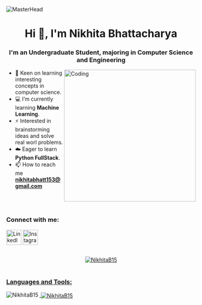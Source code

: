 ![MasterHead](https://static.pingcap.com/files/2022/12/05072707/chatGPT-GitHub-banner.jpg)
<h1 align="center">Hi 👋, I'm Nikhita Bhattacharya</h1>
<h3 align="center">I'm an Undergraduate Student, majoring in Computer Science and Engineering</h3>
<img align="right" alt="Coding" width="350" src="https://res.cloudinary.com/practicaldev/image/fetch/s--2bZIjPGC--/c_limit%2Cf_auto%2Cfl_progressive%2Cq_66%2Cw_880/https://dev-to-uploads.s3.amazonaws.com/i/d4tvukbt5mra37cvwklk.gif">
</p>

- 🌱 Keen on learning interesting concepts in computer science.
- 💻 I’m currently learning **Machine Learning**.
- ⚡ Interested in brainstorming ideas and solve real worl problems.
- ☁️ Eager to learn **Python FullStack**.
- 📫 How to reach me **nikhitabhatt153@gmail.com**

</a>
<br>
<br>
<h3 align="left">Connect with me:</h3>
<p align="left">
<a href="https://www.linkedin.com/in/nikhita-bhattacharya-52323a219/" target="blank"><img align="center" src="https://www.iconpacks.net/icons/2/free-linkedin-logo-icon-2430-thumb.png" alt="LinkedIn" height="40" width="40" /></a>
<a href="https://www.instagram.com/monochromatic_canvas15/" target="blank"><img align="center" src="https://png.pngtree.com/png-vector/20221018/ourmid/pngtree-instagram-icon-png-image_6315974.png" alt="Instagram" height="40" width="40" /></a>

<br>
<br>

</p>
<p align="center"> <a href="https://github.com/ryo-ma/github-profile-trophy"><img src="https://github-profile-trophy.vercel.app/?username=NikhitaB15" alt="NikhitaB15" />

<br>
<br>
<h3 align="left">Languages and Tools:</h3>

<p><img align="left" src="https://github-readme-stats.vercel.app/api/top-langs?username=NikhitaB15&show_icons=true&locale=en&layout=compact" alt="NikhitaB15" /></p>

<p>&nbsp;<img align="center" src="https://github-readme-stats.vercel.app/api?username=NikhitaB15&show_icons=true&locale=en" alt="NikhitaB15" /></p>
